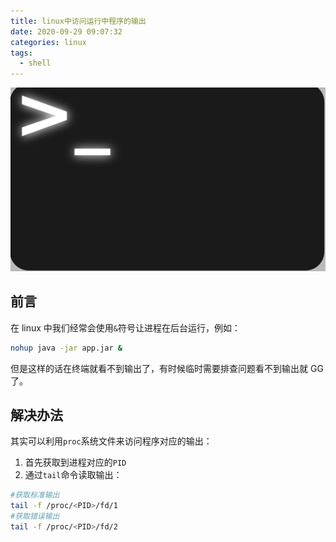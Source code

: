 ```yaml
---
title: linux中访问运行中程序的输出
date: 2020-09-29 09:07:32
categories: linux
tags:
  - shell
---
```


![](linux-access-running-process-output/2020-09-29-09-09-26.png)

## 前言

在 linux 中我们经常会使用`&`符号让进程在后台运行，例如：

```sh
nohup java -jar app.jar &
```

但是这样的话在终端就看不到输出了，有时候临时需要排查问题看不到输出就 GG 了。

## 解决办法

其实可以利用`proc`系统文件来访问程序对应的输出：

1. 首先获取到进程对应的`PID`
2. 通过`tail`命令读取输出：

```sh
#获取标准输出
tail -f /proc/<PID>/fd/1
#获取错误输出
tail -f /proc/<PID>/fd/2
```
